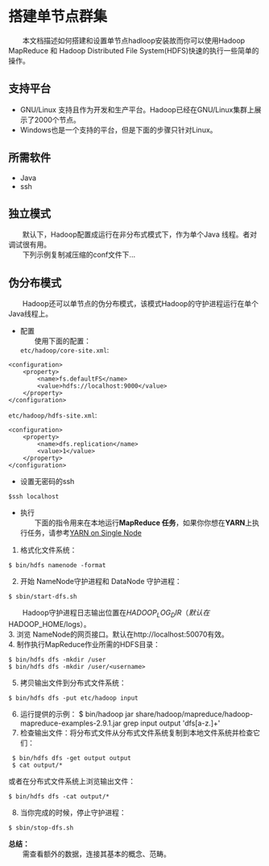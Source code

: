 # 搭建单节点群集
&emsp;&emsp;本文档描述如何搭建和设置单节点hadloop安装故而你可以使用Hadoop MapReduce 和 Hadoop Distributed File System(HDFS)快速的执行一些简单的操作。
## 支持平台
* GNU/Linux 支持且作为开发和生产平台。Hadoop已经在GNU/Linux集群上展示了2000个节点。
* Windows也是一个支持的平台，但是下面的步骤只针对Linux。
## 所需软件
* Java
* ssh
## 独立模式
&emsp;&emsp;默认下，Hadoop配置成运行在非分布式模式下，作为单个Java 线程。者对调试很有用。  
&emsp;&emsp;下列示例复制减压缩的conf文件下...  
## 伪分布模式
&emsp;&emsp;Hadoop还可以单节点的伪分布模式，该模式Hadoop的守护进程运行在单个Java线程上。  
* 配置  
&emsp;&emsp;使用下面的配置：  
`etc/hadoop/core-site.xml`:
```
<configuration>
    <property>
        <name>fs.defaultFS</name>
        <value>hdfs://localhost:9000</value>
    </property>
</configuration>
```
`etc/hadoop/hdfs-site.xml`:
```
<configuration>
    <property>
        <name>dfs.replication</name>
        <value>1</value>
    </property>
</configuration>
```  
* 设置无密码的ssh  
```
$ssh localhost
```  
* 执行  
&emsp;&emsp;下面的指令用来在本地运行**MapReduce 任务**，如果你你想在**YARN**上执行任务，请参考[YARN on Single Node](https://hadoop.apache.org/docs/stable/hadoop-project-dist/hadoop-common/SingleCluster.html#YARN_on_Single_Node)  
1. 格式化文件系统：
```
$ bin/hdfs namenode -format
```
2. 开始 NameNode守护进程和 DataNode 守护进程：
```
$ sbin/start-dfs.sh
```
&emsp;&emsp;Hadoop守护进程日志输出位置在$HADOOP_LOG_DIR（默认在$HADOOP_HOME/logs）。  
3. 浏览 NameNode的网页接口。默认在http://localhost:50070有效。  
4. 制作执行MapReduce作业所需的HDFS目录：
```
$ bin/hdfs dfs -mkdir /user
$ bin/hdfs dfs -mkdir /user/<username>
```  
5. 拷贝输出文件到分布式文件系统：
```
$ bin/hdfs dfs -put etc/hadoop input
```
6. 运行提供的示例：
$ bin/hadoop jar share/hadoop/mapreduce/hadoop-mapreduce-examples-2.9.1.jar grep input output 'dfs[a-z.]+'
7. 检查输出文件：将分布式文件从分布式文件系统复制到本地文件系统并检查它们：  
```
 $ bin/hdfs dfs -get output output
 $ cat output/*
```  
或者在分布式文件系统上浏览输出文件：
```
$ bin/hdfs dfs -cat output/*
```  
8. 当你完成的时候，停止守护进程：
```
$ sbin/stop-dfs.sh
```

**总结：**  
&emsp;&emsp;需查看额外的数据，连接其基本的概念、范畴。